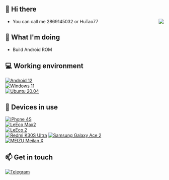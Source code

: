 ## 👋 Hi there

<a href="https://spotify-github-profile.vercel.app/api/view?uid=tgtfnoq6d6wccnfcxcjiwyzv7&redirect=true"><img align="right" src="https://spotify-github-profile.vercel.app/api/view?uid=tgtfnoq6d6wccnfcxcjiwyzv7&cover_image=true&theme=novatorem&bar_color=53b14f&bar_color_cover=false" /></a>

 - You can call me 2869145032 or HuTao77

## 🤔 What I'm doing
 - Build Android ROM

## 💻 Working environment
[![Android 12](https://img.shields.io/badge/Android%2012-3ddc84?style=flat-square&logo=android&logoColor=ffffff)](https://www.android.com/android-12/)<br>
[![Windows 11](https://img.shields.io/badge/Windows%2011-00adef?style=flat-square&logo=windows11&logoColor=ffffff)](#)<br>
[![Ubuntu 20.04](https://img.shields.io/badge/Ubuntu%2020%2e04-dd4814?style=flat-square&logo=ubuntu&logoColor=ffffff)](https://releases.ubuntu.com/20.04/)<br>

## 📱 Devices in use

[![iPhone 4S](https://img.shields.io/badge/iPhone%204S-a2aaad?style=flat-square&logo=apple&logoColor=ffffff)](https://support.apple.com/kb/SP643)<br>
[![LeEco Max2](https://img.shields.io/badge/LeEco%20Max2-C12446?style=flat-square)](#)<br>
[![LeEco 2](https://img.shields.io/badge/LeEco%202-C12446?style=flat-square)](#)<br>
[![Redmi K30S Ultra](https://img.shields.io/badge/Redmi%20K30S%20Ultra-fd4900?style=flat-square&logo=xiaomi&logoColor=ffffff)](https://www.mi.com/redmik30s)
[![Samsung Galaxy Ace 2](https://img.shields.io/badge/Samsang%20Galaxy%20Ace%202-1428a0?style=flat-square&logo=Samsung&logoColor=ffffff)](https://www.samsung.com/uk/support/model/GT-I8160OKAH3G/)<br>
[![MEIZU Meilan X](https://img.shields.io/badge/MEIZU%20Meilan%20X-00adef?style=flat-square&logo)](https://www.meizu.com/products/meilanx/summary.html)<br>

## 📫 Get in touch
[![Telegram](https://img.shields.io/badge/HuTao77-0088cc?style=flat-square&logo=telegram&logoColor=ffffff)](https://t.me/HuTao_7_7)
